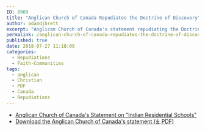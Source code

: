 ```yaml
---
ID: 8909
title: "Anglican Church of Canada Repudiates the Doctrine of Discovery"
author: adamdjbrett
excerpt: "Anglican Church of Canada's statement repudiating the Doctrine of Discovery."
permalink: /anglican-church-of-canada-repudiates-the-doctrine-of-discovery/
published: true
date: 2018-07-27 11:18:09
categories:
  - Repudiations
  - Faith-Communities
tags:
  - anglican
  - Christian
  - PDF
  - Canada
  - Repudiations
---
```

* [Anglican Church of Canada's Statement on "Indian Residential Schools"](https://www.anglican.ca/tr/histories/)
* [Download the Anglican Church of Canada's statement (⤓ PDF)](/assets/pdfs/A086-R1-ACIP-Repudiate-the-Doctrine-of-Discovery.pdf "PDF")
